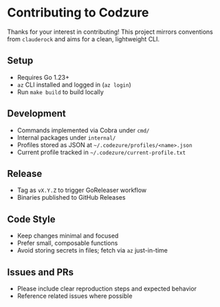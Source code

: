 # Contributing to Codzure

Thanks for your interest in contributing! This project mirrors conventions from `clauderock` and aims for a clean, lightweight CLI.

## Setup
- Requires Go 1.23+
- `az` CLI installed and logged in (`az login`)
- Run `make build` to build locally

## Development
- Commands implemented via Cobra under `cmd/`
- Internal packages under `internal/`
- Profiles stored as JSON at `~/.codezure/profiles/<name>.json`
- Current profile tracked in `~/.codezure/current-profile.txt`

## Release
- Tag as `vX.Y.Z` to trigger GoReleaser workflow
- Binaries published to GitHub Releases

## Code Style
- Keep changes minimal and focused
- Prefer small, composable functions
- Avoid storing secrets in files; fetch via `az` just-in-time

## Issues and PRs
- Please include clear reproduction steps and expected behavior
- Reference related issues where possible
